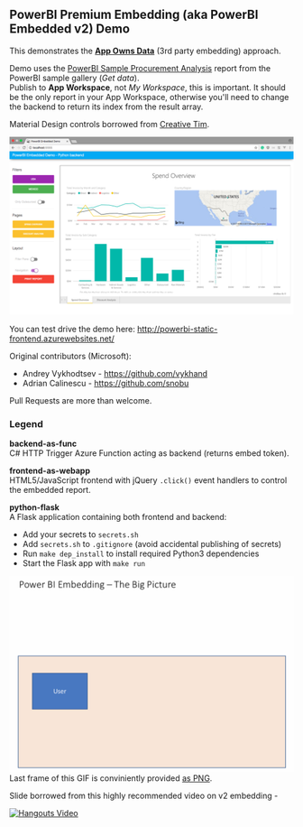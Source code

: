 ## PowerBI Premium Embedding (aka PowerBI Embedded v2) Demo

This demonstrates the **[App Owns Data](https://powerbi.microsoft.com/en-us/documentation/powerbi-developer-embed-sample-app-owns-data/)** (3rd party embedding) approach.

Demo uses the [PowerBI Sample Procurement Analysis](https://powerbi.microsoft.com/en-us/documentation/powerbi-sample-procurement-analysis-take-a-tour/)  report from the PowerBI sample gallery (_Get data_).<br>
Publish to **App Workspace**, not _My Workspace_, this is important. It should be the only report in your App Workspace, otherwise you'll need to change the backend to return its index from the result array.

Material Design controls borrowed from [Creative Tim](https://www.creative-tim.com/product/material-kit).

![Screenshot](screenshot.png)

You can test drive the demo here: http://powerbi-static-frontend.azurewebsites.net/

Original contributors (Microsoft):
- Andrey Vykhodtsev - https://github.com/vykhand
- Adrian Calinescu - https://github.com/snobu

Pull Requests are more than welcome.

### Legend

**backend-as-func**<br>
C# HTTP Trigger Azure Function acting as backend (returns embed token).

**frontend-as-webapp**<br>
HTML5/JavaScript frontend with jQuery `.click()` event handlers to control the embedded report.

**python-flask**<br>
A Flask application containing both frontend and backend:
- Add your secrets to `secrets.sh`
- Add `secrets.sh` to `.gitignore` (avoid accidental publishing of secrets)
- Run `make dep_install` to install required Python3 dependencies
- Start the Flask app with `make run`

![Oauth Dance Gif](oauth-dance.gif)
Last frame of this GIF is conviniently provided [as PNG](oauth-dance.png).

Slide borrowed from this highly recommended video on v2 embedding -

[![Hangouts Video](https://img.youtube.com/vi/xKTPI2pEl9I/0.jpg)](https://www.youtube.com/watch?v=xKTPI2pEl9I)

